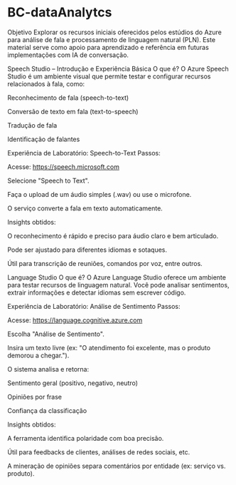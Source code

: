 # BC-dataAnalytcs

Objetivo
Explorar os recursos iniciais oferecidos pelos estúdios do Azure para análise de fala e processamento de linguagem natural (PLN). Este material serve como apoio para aprendizado e referência em futuras implementações com IA de conversação.

Speech Studio – Introdução e Experiência Básica
O que é?
O Azure Speech Studio é um ambiente visual que permite testar e configurar recursos relacionados à fala, como:

Reconhecimento de fala (speech-to-text)

Conversão de texto em fala (text-to-speech)

Tradução de fala

Identificação de falantes

Experiência de Laboratório: Speech-to-Text
Passos:

Acesse: https://speech.microsoft.com

Selecione "Speech to Text".

Faça o upload de um áudio simples (.wav) ou use o microfone.

O serviço converte a fala em texto automaticamente.

Insights obtidos:

O reconhecimento é rápido e preciso para áudio claro e bem articulado.

Pode ser ajustado para diferentes idiomas e sotaques.

Útil para transcrição de reuniões, comandos por voz, entre outros.

 Language Studio 
 O que é?
O Azure Language Studio oferece um ambiente para testar recursos de linguagem natural. Você pode analisar sentimentos, extrair informações e detectar idiomas sem escrever código.

Experiência de Laboratório: Análise de Sentimento
Passos:

Acesse: https://language.cognitive.azure.com

Escolha "Análise de Sentimento".

Insira um texto livre (ex: "O atendimento foi excelente, mas o produto demorou a chegar.").

O sistema analisa e retorna:

Sentimento geral (positivo, negativo, neutro)

Opiniões por frase

Confiança da classificação

Insights obtidos:

A ferramenta identifica polaridade com boa precisão.

Útil para feedbacks de clientes, análises de redes sociais, etc.

A mineração de opiniões separa comentários por entidade (ex: serviço vs. produto).
